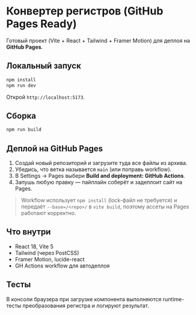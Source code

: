 # Конвертер регистров (GitHub Pages Ready)

Готовый проект (Vite + React + Tailwind + Framer Motion) для деплоя на **GitHub Pages**.

## Локальный запуск

```bash
npm install
npm run dev
```

Открой `http://localhost:5173`.

## Сборка

```bash
npm run build
```

## Деплой на GitHub Pages

1. Создай новый репозиторий и загрузите туда все файлы из архива.
2. Убедись, что ветка называется `main` (или поправь workflow).
3. В Settings → Pages выбери **Build and deployment: GitHub Actions**.
4. Запушь любую правку — пайплайн соберёт и задеплоит сайт на Pages.

> Workflow использует `npm install` (lock-файл не требуется) и передаёт `--base=/<repo>/` в `vite build`, поэтому ассеты на Pages работают корректно.

## Что внутри

- React 18, Vite 5
- Tailwind (через PostCSS)
- Framer Motion, lucide-react
- GH Actions workflow для автодеплоя

## Тесты

В консоли браузера при загрузке компонента выполняются runtime-тесты преобразования регистра и логируют результат.
